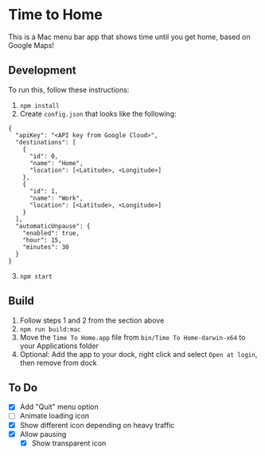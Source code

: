 # Time to Home

This is a Mac menu bar app that shows time until you get home, based on Google Maps!

## Development

To run this, follow these instructions:

1.  `npm install`
2.  Create `config.json` that looks like the following:

```
{
  "apiKey": "<API key from Google Cloud>",
  "destinations": [
    {
      "id": 0,
      "name": "Home",
      "location": [<Latitude>, <Longitude>]
    },
    {
      "id": 1,
      "name": "Work",
      "location": [<Latitude>, <Longitude>]
    }
  ],
  "automaticUnpause": {
    "enabled": true,
    "hour": 15,
    "minutes": 30
  }
}
```

3.  `npm start`

## Build

1.  Follow steps 1 and 2 from the section above
2.  `npm run build:mac`
3.  Move the `Time To Home.app` file from `bin/Time To Home-darwin-x64` to your Applications folder
4.  Optional: Add the app to your dock, right click and select `Open at login`, then remove from dock

## To Do

- [x] Add "Quit" menu option
- [ ] Animate loading icon
- [x] Show different icon depending on heavy traffic
- [x] Allow pausing
  - [x] Show transparent icon
